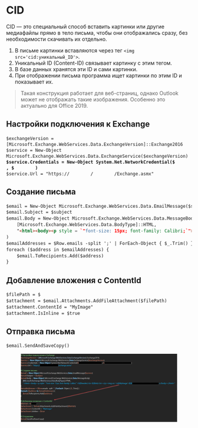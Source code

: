 # CID

CID — это специальный способ вставить картинки или другие медиафайлы прямо в тело письма, чтобы они отображались сразу, без необходимости скачивать их отдельно.&#x20;

1. В письме картинки вставляются через тег `<img src='cid:уникальный_ID'>`.
2. Уникальный ID (Content-ID) связывает картинку с этим тегом.
3. В базе данных хранятся эти ID и сами картинки.
4. При отображении письма программа ищет картинки по этим ID и показывает их.

> Такая конструкция работает для веб-страниц, однако Outlook может не отображать такие изображения. Особенно это актуально для Office 2019.

## Настройки подключения к Exchange

<pre class="language-html" data-overflow="wrap"><code class="lang-html">$exchangeVersion = [Microsoft.Exchange.WebServices.Data.ExchangeVersion]::Exchange2016 
$service = New-Object Microsoft.Exchange.WebServices.Data.ExchangeService($exchangeVersion) 
<strong>$service.Credentials = New-Object System.Net.NetworkCredential($        , $        ) 
</strong>$service.Url = "https://        /        /Exchange.asmx"
</code></pre>

## Создание письма

```html
$email = New-Object Microsoft.Exchange.WebServices.Data.EmailMessage($service) 
$email.Subject = $subject 
$email.Body = New-Object Microsoft.Exchange.WebServices.Data.MessageBody( 
    [Microsoft.Exchange.WebServices.Data.BodyType]::HTML, 
    "<html><body><p style = `"font-size: 15px; font-family: Calibri;`">${$header}<br>${$link}<br></p><img src='cid:MyImage'>$($        )</body></html>"
)
$emailAddresses = $Row.emails -split ';' | ForEach-Object { $_.Trim() } 
foreach ($address in $emailAddresses) { 
    $email.ToRecipients.Add($address) 
}
```

## Добавление вложения с ContentId

```html
$filePath = $        
$attachment = $email.Attachments.AddFileAttachment($filePath) 
$attachment.ContentId = "MyImage" 
$attachment.IsInline = $true
```

## Отправка письма

```html
$email.SendAndSaveCopy()
```

<figure><img src="../../../../../.gitbook/assets/изображение (5) (1).png" alt=""><figcaption></figcaption></figure>
